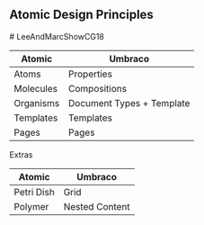 

## Atomic Design Principles

\# LeeAndMarcShowCG18

Atomic | Umbraco |
-|-|
Atoms | Properties
Molecules | Compositions
Organisms | Document Types + Template
Templates | Templates
Pages | Pages

Extras

Atomic | Umbraco |
-|-|
Petri Dish | Grid
Polymer | Nested Content